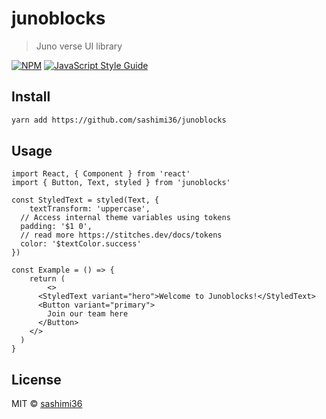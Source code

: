 # junoblocks

> Juno verse UI library

[![NPM](https://img.shields.io/npm/v/junoblocks.svg)](https://www.npmjs.com/package/junoblocks) [![JavaScript Style Guide](https://img.shields.io/badge/code_style-standard-brightgreen.svg)](https://standardjs.com)

## Install

```bash
yarn add https://github.com/sashimi36/junoblocks
```

## Usage

```tsx
import React, { Component } from 'react'
import { Button, Text, styled } from 'junoblocks'

const StyledText = styled(Text, {
	textTransform: 'uppercase',
  // Access internal theme variables using tokens
  padding: '$1 0',
  // read more https://stitches.dev/docs/tokens
  color: '$textColor.success'
})

const Example = () => {
	return (
		<>
      <StyledText variant="hero">Welcome to Junoblocks!</StyledText>
      <Button variant="primary">
        Join our team here
      </Button>
    </>
  )
}
```

## License

MIT © [sashimi36](https://github.com/sashimi36)
